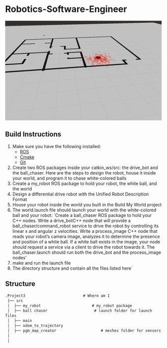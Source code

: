 # Robotics-Software-Engineer

![](https://github.com/nikhilamalajerrin/Localization-of-mobile-robot/blob/master/picture1.JPG)

## Build Instructions
1. Make sure you have the following installed:
   - [ROS](http://wiki.ros.org/ROS/Installation)
   - [Cmake](https://cmake.org/)
   - [Git](https://git-scm.com/)
2. Create two ROS packages inside your catkin_ws/src: the drive_bot and the ball_chaser. Here are the steps to design the robot, house it inside your world, and program it to      chase white-colored balls
3. Create a my_robot ROS package to hold your robot, the white ball, and the world
4. Design a differential drive robot with the Unified Robot Description Format
5. House your robot inside the world you built in the Build My World project
6. The world.launch file should launch your world with the white-colored ball and your robot: 
`Create a ball_chaser ROS package to hold your C++ nodes.
 Write a drive_botC++ node that will provide a ball_chaser/command_robot service to drive the robot by controlling its linear x and angular z velocities. 
  Write a process_image C++ node that reads your robot’s camera image, analyzes it to determine the presence and position of a white ball. If a white ball exists in the image,   your node should request a service via a client to drive the robot towards it.
  The ball_chaser.launch should run both the drive_bot and the process_image nodes'
7. make and run the launch file
8. The directory structure and contain all the files listed here`

## Structure
```
.Project3                          # Where am I
 ├── src
 │  ├── my_robot                       # my_robot package                   
 │  ├── ball chaser                     # launch folder for launch files   
 │  ├── main
 │  ├── odom_to_trajectory
 │  ├── pgm_map_creator                    # meshes folder for sensors
 │  
 │   
```

